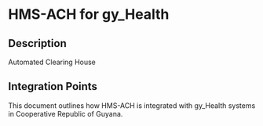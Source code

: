 # HMS-ACH for gy_Health

## Description

Automated Clearing House

## Integration Points

This document outlines how HMS-ACH is integrated with gy_Health systems in Cooperative Republic of Guyana.
